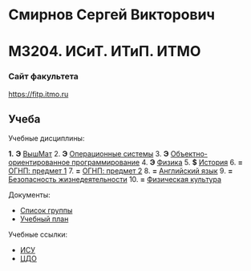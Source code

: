 # Смирнов Сергей Викторович
# M3204. ИСиТ. ИТиП. ИТМО

### Сайт факультета
https://fitp.itmo.ru

## Учеба

Учебные дисциплины:

**1.** **Э** [ВышМат](Subjects/HigherMathematics.md)
2. **Э** [Операционные системы](Subjects/OperatingSystems.md)
3. **Э** [Объектно-ориентированное программирование](Subjects/ObjectOrientedProgramming.md)
4. **Э** [Физика](Subjects/Physics.md)
5. **$** [История](Subjects/History.md)
6.  **=** [ОГНП: предмет 1](Subjects/Chosen1.md)
7. **=** [ОГНП: предмет 2](Subjects/Chosen2.md)
8. **=** [Английский язык](Subjects/English.md)
9. **=** [Безопасность жизнедеятельности](Subjects/LifeSafety.md)
10. **=** [Физическая культура](https://isu.ifmo.ru/pls/apex/f?p=2153:15:108337501947348::NO:RP,3::)


Документы:
* [Список группы](GroupList.md)
* [Учебный план](Files/09.03.02_programmirovanie__i_internet-tehnologii.pdf)

Учебные ссылки:
* [ИСУ](https://isu.ifmo.ru/)
* [ЦДО](https://de.ifmo.ru/)
